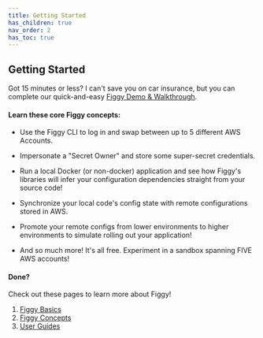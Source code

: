 ```yaml
---
title: Getting Started
has_children: true
nav_order: 2
has_toc: true
---
```



## Getting Started

Got 15 minutes or less? I can't save you on car insurance, but you can complete our quick-and-easy [Figgy Demo & Walkthrough](https://github.com/mancej/figgy.python-reference). 

#### Learn these core Figgy concepts:
- Use the Figgy CLI to log in and swap between up to 5 different AWS Accounts.

- Impersonate a "Secret Owner" and store some super-secret credentials. 

- Run a local Docker (or non-docker) application and see how Figgy's libraries will infer your 
configuration dependencies straight from your source code!

- Synchronize your local code's config state with remote configurations stored in AWS.

- Promote your remote configs from lower environments to higher environments to simulate rolling out your application!

- And so much more! It's all free. Experiment in a sandbox spanning FIVE AWS accounts!

#### Done?


Check out these pages to learn more about Figgy!
1. [Figgy Basics](/docs/getting-started/basics.html)
1. [Figgy Concepts](/docs/getting-started/concepts.html)
1. [User Guides](/docs/user-guides/index.html)